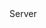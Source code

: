 <function name="GetLastReceived" parent="CNetChan" type="classfunc">
	<description>
		<added version="0.7"></added>
	</description>
	<realm>Server</realm>
	<rets>
		<ret name="lastReceived" type="number"></ret>
	</rets>
</function>